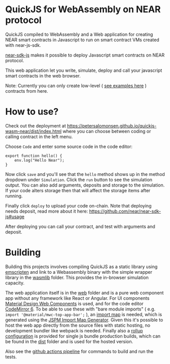 QuickJS for WebAssembly on NEAR protocol
========================================

QuickJS compiled to WebAssembly and a Web application for creating NEAR smart contracts in Javascript to run on smart contract VMs created with near-js-sdk.

[near-sdk-js](https://github.com/near/near-sdk-js>) makes it possible to deploy Javascript smart contracts on NEAR protocol.

This web application let you write, simulate, deploy and call your javascript smart contracts in the web browser.                    

Note: Currently you can only create low-level ( [see examples here](https://github.com/near/near-sdk-js/tree/master/examples/low-level) ) contracts from here.

# How to use?

Check out the deployment at https://petersalomonsen.github.io/quickjs-wasm-near/dist/index.html where you can choose between coding or calling contract in the left menu.

Choose `Code` and enter some source code in the code editor:

```
export function hello() {
    env.log("Hello Near");
}
```

Now click `save` and you'll see that the `hello` method shows up in the method dropdown under `Simulation`. Click the `run` button to see the simulation output. You can also add arguments, deposits and storage to the simulation. If your code alters storage then that will affect the storage items after running.

Finally click `deploy` to upload your code on-chain. Note that deploying needs deposit, read more about it here: https://github.com/near/near-sdk-js#usage

After deploying you can call your contract, and test with arguments and deposit.

# Building

Building this projects involves compiling QuickJS as a static library using [emscripten](https://emscripten.org) and link to a Webassembly binary with the simple wrapper library in the [wasmlib](wasmlib) folder. This provides the in-browser simulation capacity.

The web application itself is in the [web](web) folder and is a pure web component app without any framework like React or Angular. For UI components [Material Design Web Components](https://github.com/material-components/material-web) is used, and for the code editor [CodeMirror 6](https://codemirror.net/6/). To be able to use these with "bare module imports" ( e.g. `import '@material/mwc-top-app-bar';` ), an [import map](https://github.com/WICG/import-maps) is needed, which is generated using the [JSPM Import Map Generator](https://github.com/jspm/generator). Given this it's possible to host the web app directly from the source files with static hosting, no development bundler like webpack is needed. Finally also a [rollup configuration](web/rollup.config.js) is provided for single js bundle production builds, which can be found in the [dist](dist) folder and is used for the hosted version.

Also see the [github actions pipeline](.github/workflows/main.yml) for commands to build and run the tests.
